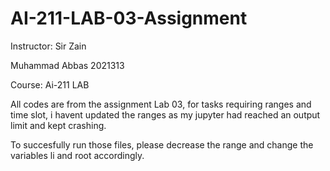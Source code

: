 # AI-211-LAB-03-Assignment
Instructor: Sir Zain


Muhammad Abbas 
2021313


Course: Ai-211 LAB

All codes are from the assignment Lab 03, for tasks requiring ranges and time slot, i havent updated the ranges as my jupyter had reached an output limit and kept crashing.

To succesfully run those files, please decrease the range and change the variables li and root accordingly.

